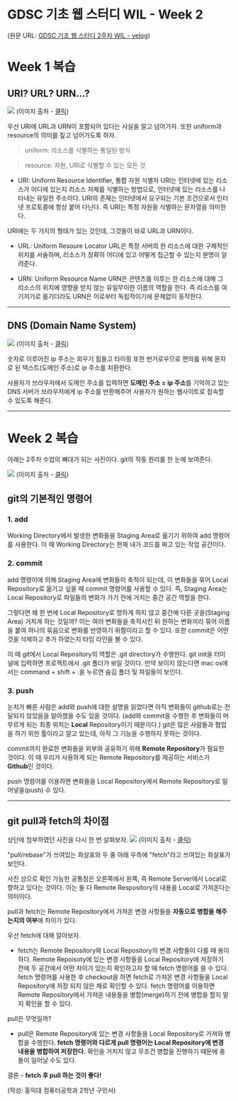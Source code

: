 # GDSC 기초 웹 스터디 WIL - Week 2

(원문 URL: [GDSC 기초 웹 스터디 2주차 WIL - velog](https://velog.io/@goomseo/GDSC-%EA%B8%B0%EC%B4%88-%EC%9B%B9-%EC%8A%A4%ED%84%B0%EB%94%94-WIL-Week-2))

# Week 1 복습

## URI? URL? URN...?

![](https://velog.velcdn.com/images/goomseo/post/f19b6674-b28f-47fc-9188-18b851e7b345/image.png)
(이미지 출처 - [클릭](https://www.researchgate.net/figure/The-illustration-of-the-URL-URN-and-URI-26_fig4_346585530))

우선 URI에 URL과 URN이 포함되어 있다는 사실을 알고 넘어가자.
또한 uniform과 resource의 의미를 짚고 넘어가도록 하자.

> uniform: 리소스를 식별하는 통일된 방식

> resource: 자원, URI로 식별할 수 있는 모든 것

- URI: Uniform Resource Identifier, 통합 자원 식별자
  URI는 인터넷에 있는 리소스가 어디에 있는지 리소스 자체를 식별하는 방법으로, 인터넷에 있는 리소스를 나타내는 유일한 주소이다. URI의 존재는 인터넷에서 요구되는 기본 조건으로서 인터넷 프로토콜에 항상 붙어 다닌다. 즉 URI는 특정 자원을 식별하는 문자열을 의미한다.

URI에는 두 가지의 형태가 있는 것인데, 그것들이 바로 URL과 URN이다.

- URL: Uniform Resoure Locator
  URL은 특정 서버의 한 리소스에 대한 구체적인 위치를 서술하며, 리소스가 정확히 어디에 있고 어떻게 접근할 수 있는지 분명이 알려준다.

- URN: Uniform Resource Name
  URN은 콘텐츠를 이루는 한 리소스에 대해 그 리소스의 위치에 영향을 받지 않는 유일무이한 이름의 역할을 한다. 즉 리소스를 여기저기로 옮기더라도 URN은 이로부터 독립적이기에 문제없이 동작한다.

---

## DNS (Domain Name System)

![](https://velog.velcdn.com/images/goomseo/post/5200e70d-df67-4e9c-bbf2-697fa1e991c7/image.webp)
(이미지 출처 - [클릭](https://hanamon.kr/%EB%84%A4%ED%8A%B8%EC%9B%8C%ED%81%AC-%EA%B8%B0%EB%B3%B8-%EB%8F%84%EB%A9%94%EC%9D%B8%EA%B3%BC-dns-%EB%84%A4%EC%9E%84%EC%84%9C%EB%B2%84%EB%9E%80-%EA%B0%9C%EB%85%90%ED%8E%B8/))

숫자로 이루어진 ip 주소는 외우기 힘들고 타이핑 또한 번거로우므로 편의를 위해 문자로 된 텍스트(도메인 주소)로 ip 주소를 치환한다.

사용자가 브라우저에서 도메인 주소를 입력하면 **도메인 주소 = ip 주소**를 기억하고 있는 DNS 서버가 브라우저에게 ip 주소를 반환해주어 사용자가 원하는 웹사이트로 접속할 수 있도록 해준다.

---

# Week 2 복습

아래는 2주차 수업의 뼈대가 되는 사진이다. git의 작동 원리를 한 눈에 보여준다.

![](https://velog.velcdn.com/images/goomseo/post/bb22e0b2-ffd0-4d6d-8d77-e5d6e31342d1/image.png)
(이미지 출처 - [클릭](https://www.alibabacloud.com/blog/a-detailed-explanation-of-the-underlying-data-structures-and-principles-of-git_597391))

## git의 기본적인 명령어

### 1. add

Working Directory에서 발생한 변화들을 Staging Area로 옮기기 위하여 add 명령어를 사용한다. 이 때 Working Directory는 현재 내가 코드를 짜고 있는 작업 공간이다.

### 2. commit

add 명령어에 의해 Staging Area에 변화들이 축적이 되는데, 이 변화들을 묶어 Local Repository로 옮기고 싶을 때 commit 명령어를 사용할 수 있다. 즉, Staging Area는 Local Repository로 파일들의 변화가 가기 전에 거치는 중간 공간 역할을 한다.

그렇다면 왜 한 번에 Local Repository로 향하게 하지 않고 중간에 다른 곳을(Staging Area) 거치게 하는 것일까? 이는 여러 변화들을 축적시킨 뒤 원하는 변화끼리 묶어 이름을 붙여 하나의 묶음으로 변화를 반영하기 위함이라고 할 수 있다. 또한 commit은 어떤 것을 삭제하고 추가 하였는지 타임 라인을 볼 수 있다.

이 때 git에서 Local Repository의 역할은 .git directory가 수행한다. git init을 터미널에 입력하면 프로젝트에서 .git 폴더가 보일 것이다. 만약 보이지 않는다면 mac os에서는 command + shift + .을 누르면 숨김 폴더 및 파일들이 보인다.

### 3. push

눈치가 빠른 사람은 add와 push에 대한 설명을 읽었다면 아직 변화들이 github로는 전달되지 않았음을 알아챘을 수도 있을 것이다. (add와 commit을 수행한 후 변화들이 머무르게 되는 최종 위치는 **Local** Repository이기 때문이다.) git은 많은 사람들과 협업을 하기 위한 툴이라고 알고 있는데, 아직 그 기능을 수행하지 못하는 것이다.

commit까지 완료한 변화들을 외부와 공유하기 위해 **Remote Repository**가 필요한 것이다. 이 때 우리가 사용하게 되는 Remote Repository를 제공하는 서비스가 **Github**인 것이다.

push 명령어를 이용하면 변화들을 Local Repository에서 Remote Repository로 밀어넣을(push) 수 있다.

---

## git pull과 fetch의 차이점

상단에 첨부하였던 사진을 다시 한 번 살펴보자.
![](https://velog.velcdn.com/images/goomseo/post/bb22e0b2-ffd0-4d6d-8d77-e5d6e31342d1/image.png)
(이미지 출처 - [클릭](https://www.alibabacloud.com/blog/a-detailed-explanation-of-the-underlying-data-structures-and-principles-of-git_597391))

"pull/rebase"가 쓰여있는 화살표와 두 줄 아래 우측에 "fetch"라고 쓰여있는 화살표가 보인다.

사진 상으로 확인 가능한 공통점은 오른쪽에서 왼쪽, 즉 Remote Server에서 Local로 향하고 있다는 것이다. 이는 둘 다 Remote Respository의 내용을 Local로 가져온다는 의미이다.

pull과 fetch는 Remote Repository에서 가져온 변경 사항들을 **자동으로 병합을 해주는지의 여부**에 차이가 있다.

우선 fetch에 대해 알아보자.

- fetch는 Remote Repository와 Local Repository의 변경 사항들이 다를 때 용이하다. Remote Repoisoty에 있는 변경 사항들을 Local Repository에 저장하기 전에 두 공간에서 어떤 차이가 있는지 확인하고자 할 때 fetch 명령어를 쓸 수 있다. fetch 명령어를 사용한 후 checkout을 하면 fetch로 가져온 변경 사항들을 Local Repository에 저장 되지 않은 채로 확인할 수 있다. fetch 명령어를 이용하면 Remote Repository에서 가져온 내용들을 병합(merge)하기 전에 병합을 할지 말지 확인을 할 수 있다.

pull은 무엇일까?

- pull은 Remote Repository에 있는 변경 사항들을 Local Repository로 가져와 병합을 수행한다. **fetch 명령어와 다르게 pull 명령어는 Local Repository에 변경 내용을 병합하여 저장한다.** 확인을 거치지 않고 무조건 병합을 진행하기 때문에 충돌이 일어날 수도 있다.

결론 - **fetch 후 pull 하는 것이 좋다!**

(작성: 홍익대 컴퓨터공학과 2학년 구민서)
